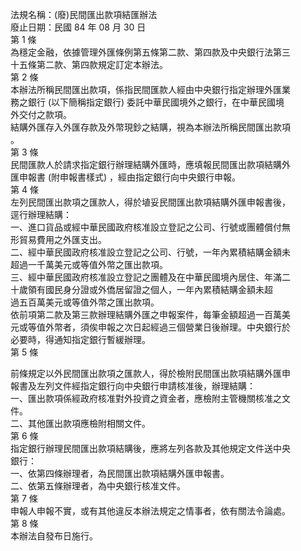 法規名稱：(廢)民間匯出款項結匯辦法  
廢止日期：民國 84 年 08 月 30 日  
第 1 條  
為穩定金融，依據管理外匯條例第五條第二款、第四款及中央銀行法第三  
十五條第二款、第四款規定訂定本辦法。  
第 2 條  
本辦法所稱民間匯出款項，係指民間匯款人經由中央銀行指定辦理外匯業  
務之銀行 (以下簡稱指定銀行) 委託中華民國境外之銀行，在中華民國境  
外交付之款項。  
結購外匯存入外匯存款及外幣現鈔之結購，視為本辦法所稱民間匯出款項  
。  
第 3 條  
民間匯款人於請求指定銀行辦理結購外匯時，應填報民間匯出款項結購外  
匯申報書 (附申報書樣式) ，經由指定銀行向中央銀行申報。  
第 4 條  
左列民間匯出款項之匯款人，得於埴妥民間匯出款項結購外匯申報書後，  
逕行辦理結購：  
一、進口貨品或經中華民國政府核准設立登記之公司、行號或團體償付無  
形貿易費用之外匯支出。  
二、經中華民國政府核准設立登記之公司、行號，一年內累積結購金額未  
超過一千萬美元或等值外幣之匯出款項。  
三、經中華民國政府核准設立登記之團體及在中華民國境內居住、年滿二  
十歲領有國民身分證或外僑居留證之個人，一年內累積結購金額未超  
過五百萬美元或等值外幣之匯出款項。  
依前項第二款及第三款辦理結購外匯之申報案件，每筆金額超過一百萬美  
元或等值外幣者，須俟申報之次日起經過三個營業日後辦理。中央銀行於  
必要時，得通知指定銀行暫緩辦理。  
第 5 條  


前條規定以外民間匯出款項之匯款人，得於檢附民間匯出款項結購外匯申  
報書及左列文件經指定銀行向中央銀行申請核准後，辦理結購：  
一、匯出款項係經政府核准對外投資之資金者，應檢附主管機關核准之文  
件。  
二、其他匯出款項應檢附相關文件。  
第 6 條  
指定銀行辦理民間匯出款項結購後，應將左列各款及其他規定文件送中央  
銀行：  
一、依第四條辦理者，為民間匯出款項結購外匯申報書。  
二、依第五條辦理者，為中央銀行核准文件。  
第 7 條  
申報人申報不實，或有其他違反本辦法規定之情事者，依有關法令論處。  
第 8 條  
本辦法自發布日施行。  


